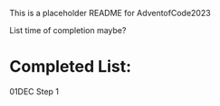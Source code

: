 This is a placeholder README for AdventofCode2023

List time of completion maybe?

Completed List:
===============
01DEC Step 1